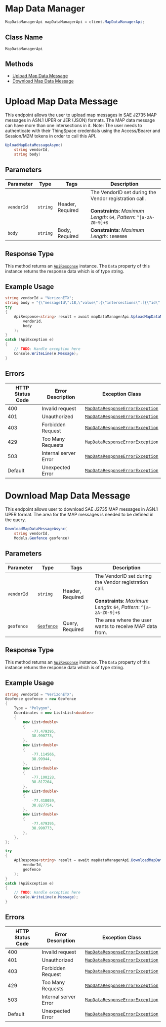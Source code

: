 # Map Data Manager

```csharp
MapDataManagerApi mapDataManagerApi = client.MapDataManagerApi;
```

## Class Name

`MapDataManagerApi`

## Methods

* [Upload Map Data Message](../../doc/controllers/map-data-manager.md#upload-map-data-message)
* [Download Map Data Message](../../doc/controllers/map-data-manager.md#download-map-data-message)


# Upload Map Data Message

This endpoint allows the user to upload map messages in SAE J2735 MAP messages in ASN.1 UPER or JER (JSON) formats. The MAP data message can have more than one intersections in it.
Note: The user needs to authenticate with their ThingSpace credentials using the Access/Bearer and Session/M2M tokens in order to call this API.

```csharp
UploadMapDataMessageAsync(
    string vendorId,
    string body)
```

## Parameters

| Parameter | Type | Tags | Description |
|  --- | --- | --- | --- |
| `vendorId` | `string` | Header, Required | The VendorID set during the Vendor registration call.<br><br>**Constraints**: *Maximum Length*: `64`, *Pattern*: `^[a-zA-Z0-9]+$` |
| `body` | `string` | Body, Required | **Constraints**: *Maximum Length*: `1000000` |

## Response Type

This method returns an [`ApiResponse`](../../doc/api-response.md) instance. The `Data` property of this instance returns the response data which is of type string.

## Example Usage

```csharp
string vendorId = "VerizonETX";
string body = "{\"messageId\":18,\"value\":{\"intersections\":[{\"id\":{\"region\":0,\"id\":156},\"laneSet\":[{\"connectsTo\":[{\"connectingLane\":{\"lane\":25,\"maneuver\":\"8000\"},\"signalGroup\":2},{\"connectingLane\":{\"lane\":29,\"maneuver\":\"2000\"},\"signalGroup\":2}],\"laneAttributes\":{\"directionalUse\":\"80\",\"laneType\":{\"parking\":\"0000\"},\"sharedWith\":\"0000\"},\"laneID\":1,\"maneuvers\":\"a000\",\"nodeList\":{\"nodes\":[{\"delta\":{\"node-XY6\":{\"x\":-4012,\"y\":365}}},{\"delta\":{\"node-XY6\":{\"x\":-5541,\"y\":7249}}},{\"delta\":{\"node-XY6\":{\"x\":-4379,\"y\":5828}}},{\"delta\":{\"node-XY6\":{\"x\":-3590,\"y\":4729}}},{\"delta\":{\"node-XY6\":{\"x\":-5012,\"y\":6994}}}]}}],\"laneWidth\":366,\"refPoint\":{\"lat\":389284111,\"long\":-772410713},\"revision\":3}],\"msgIssueRevision\":3}}\n";
try
{
    ApiResponse<string> result = await mapDataManagerApi.UploadMapDataMessageAsync(
        vendorId,
        body
    );
}
catch (ApiException e)
{
    // TODO: Handle exception here
    Console.WriteLine(e.Message);
}
```

## Errors

| HTTP Status Code | Error Description | Exception Class |
|  --- | --- | --- |
| 400 | Invalid request | [`MapDataResponseErrorException`](../../doc/models/map-data-response-error-exception.md) |
| 401 | Unauthorized | [`MapDataResponseErrorException`](../../doc/models/map-data-response-error-exception.md) |
| 403 | Forbidden Request | [`MapDataResponseErrorException`](../../doc/models/map-data-response-error-exception.md) |
| 429 | Too Many Requests | [`MapDataResponseErrorException`](../../doc/models/map-data-response-error-exception.md) |
| 503 | Internal server Error | [`MapDataResponseErrorException`](../../doc/models/map-data-response-error-exception.md) |
| Default | Unexpected Error | [`MapDataResponseErrorException`](../../doc/models/map-data-response-error-exception.md) |


# Download Map Data Message

This endpoint allows user to download SAE J2735 MAP messages in ASN.1 UPER format. The area for the MAP messages is needed to be defined in the query.

```csharp
DownloadMapDataMessageAsync(
    string vendorId,
    Models.Geofence geofence)
```

## Parameters

| Parameter | Type | Tags | Description |
|  --- | --- | --- | --- |
| `vendorId` | `string` | Header, Required | The VendorID set during the Vendor registration call.<br><br>**Constraints**: *Maximum Length*: `64`, *Pattern*: `^[a-zA-Z0-9]+$` |
| `geofence` | [`Geofence`](../../doc/models/geofence.md) | Query, Required | The area where the user wants to receive MAP data from. |

## Response Type

This method returns an [`ApiResponse`](../../doc/api-response.md) instance. The `Data` property of this instance returns the response data which is of type string.

## Example Usage

```csharp
string vendorId = "VerizonETX";
Geofence geofence = new Geofence
{
    Type = "Polygon",
    Coordinates = new List<List<double>>
    {
        new List<double>
        {
            -77.479395,
            38.990773,
        },
        new List<double>
        {
            -77.114566,
            38.99944,
        },
        new List<double>
        {
            -77.100228,
            38.817204,
        },
        new List<double>
        {
            -77.418059,
            38.827754,
        },
        new List<double>
        {
            -77.479395,
            38.990773,
        },
    },
};

try
{
    ApiResponse<string> result = await mapDataManagerApi.DownloadMapDataMessageAsync(
        vendorId,
        geofence
    );
}
catch (ApiException e)
{
    // TODO: Handle exception here
    Console.WriteLine(e.Message);
}
```

## Errors

| HTTP Status Code | Error Description | Exception Class |
|  --- | --- | --- |
| 400 | Invalid request | [`MapDataResponseErrorException`](../../doc/models/map-data-response-error-exception.md) |
| 401 | Unauthorized | [`MapDataResponseErrorException`](../../doc/models/map-data-response-error-exception.md) |
| 403 | Forbidden Request | [`MapDataResponseErrorException`](../../doc/models/map-data-response-error-exception.md) |
| 429 | Too Many Requests | [`MapDataResponseErrorException`](../../doc/models/map-data-response-error-exception.md) |
| 503 | Internal server Error | [`MapDataResponseErrorException`](../../doc/models/map-data-response-error-exception.md) |
| Default | Unexpected Error | [`MapDataResponseErrorException`](../../doc/models/map-data-response-error-exception.md) |

